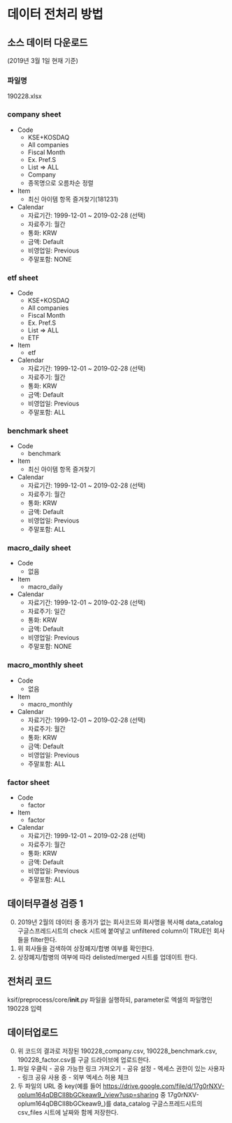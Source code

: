 # 데이터 전처리 방법
## 소스 데이터 다운로드
(2019년 3월 1일 현재 기준)
### 파일명
190228.xlsx
### company sheet
- Code
    - KSE+KOSDAQ
    - All companies
    - Fiscal Month
    - Ex. Pref.S
    - List => ALL
    - Company
    - 종목명으로 오름차순 정렬
- Item
    - 최신 아이템 항목 즐겨찾기(181231)
- Calendar
    - 자료기간: 1999-12-01 ~ 2019-02-28 (선택)
    - 자료주기: 월간
    - 통화: KRW
    - 금액: Default
    - 비영업일: Previous
    - 주말포함: NONE
### etf sheet
- Code
    - KSE+KOSDAQ
    - All companies
    - Fiscal Month
    - Ex. Pref.S
    - List => ALL
    - ETF
- Item
    - etf
- Calendar
    - 자료기간: 1999-12-01 ~ 2019-02-28 (선택)
    - 자료주기: 월간
    - 통화: KRW
    - 금액: Default
    - 비영업일: Previous
    - 주말포함: ALL
### benchmark sheet
- Code
    - benchmark
- Item
    - 최신 아이템 항목 즐겨찾기
- Calendar
    - 자료기간: 1999-12-01 ~ 2019-02-28 (선택)
    - 자료주기: 월간
    - 통화: KRW
    - 금액: Default
    - 비영업일: Previous
    - 주말포함: ALL
### macro_daily sheet
- Code
    - 없음
- Item
    - macro_daily
- Calendar
    - 자료기간: 1999-12-01 ~ 2019-02-28 (선택)
    - 자료주기: 일간
    - 통화: KRW
    - 금액: Default
    - 비영업일: Previous
    - 주말포함: NONE
### macro_monthly sheet
- Code
    - 없음
- Item
    - macro_monthly
- Calendar
    - 자료기간: 1999-12-01 ~ 2019-02-28 (선택)
    - 자료주기: 월간
    - 통화: KRW
    - 금액: Default
    - 비영업일: Previous
    - 주말포함: ALL
### factor sheet
- Code
    - factor
- Item
    - factor
- Calendar
    - 자료기간: 1999-12-01 ~ 2019-02-28 (선택)
    - 자료주기: 월간
    - 통화: KRW
    - 금액: Default
    - 비영업일: Previous
    - 주말포함: ALL
## 데이터무결성 검증 1
0. 2019년 2월의 데이터 중 종가가 없는 회사코드와 회사명을 복사해
data_catalog 구글스프레드시트의 check 시트에 붙여넣고 unfiltered column이 TRUE인
회사들을 filter한다.
0. 위 회사들을 검색하여 상장폐지/합병 여부를 확인한다.
0. 상장폐지/합병의 여부에 따라 delisted/merged 시트를 업데이트 한다.
## 전처리 코드
ksif/preprocess/core/__init__.py 파일을 실행하되, parameter로 엑셀의 파일명인 190228 입력
## 데이터업로드
0. 위 코드의 결과로 저장된 190228_company.csv, 190228_benchmark.csv, 190228_factor.csv를 구글 드라이브에 업로드한다.
0. 파일 우클릭 - 공유 가능한 링크 가져오기 - 공유 설정 - 엑세스 권한이 있는 사용자 - 링크 공유 사용 중 - 외부 엑세스 허용 체크
0. 두 파일의 URL 중 key(예를 들어 https://drive.google.com/file/d/17g0rNXV-oplum164qDBCII8bGCkeaw9_/view?usp=sharing 중 17g0rNXV-oplum164qDBCII8bGCkeaw9_)를 data_catalog 구글스프레드시트의 csv_files 시트에 날짜와 함께 저장한다.

